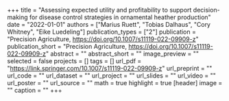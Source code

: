 +++
title = "Assessing expected utility and profitability to support decision-making for disease control strategies in ornamental heather production"
date = "2022-01-01"
authors = ["Marius Ruett", "Tobias Dalhaus", "Cory Whitney", "Eike Luedeling"]
publication_types = ["2"]
publication = "Precision Agriculture, https://doi.org/10.1007/s11119-022-09909-z"
publication_short = "Precision Agriculture, https://doi.org/10.1007/s11119-022-09909-z"
abstract = ""
abstract_short = ""
image_preview = ""
selected = false
projects = []
tags = []
url_pdf = "https://link.springer.com/10.1007/s11119-022-09909-z"
url_preprint = ""
url_code = ""
url_dataset = ""
url_project = ""
url_slides = ""
url_video = ""
url_poster = ""
url_source = ""
math = true
highlight = true
[header]
image = ""
caption = ""
+++
